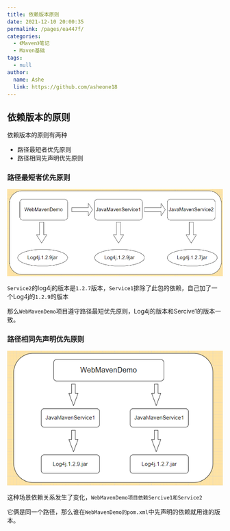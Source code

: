 ```yaml
---
title: 依赖版本原则
date: 2021-12-10 20:00:35
permalink: /pages/ea447f/
categories:
  - 《Maven》笔记
  - Maven基础
tags:
  - null
author:
  name: Ashe
  link: https://github.com/asheone18
---
```

## 依赖版本的原则
依赖版本的原则有两种
- 路径最短者优先原则
- 路径相同先声明优先原则


### 路径最短者优先原则
![](../../.vuepress/public/maven/maven40.png)

`Service2`的log4j的版本是`1.2.7`版本，`Service1`排除了此包的依赖，自己加了一个Log4j的`1.2.9`的版本

那么`WebMavenDemo`项目遵守路径最短优先原则，Log4j的版本和Sercive1的版本一致。

### 路径相同先声明优先原则
![](../../.vuepress/public/maven/maven50.png)

这种场景依赖关系发生了变化，`WebMavenDemo项目依赖Sercive1和Service2`

它俩是同一个路径，那么谁在`WebMavenDemo的pom.xml`中先声明的依赖就用谁的版本。